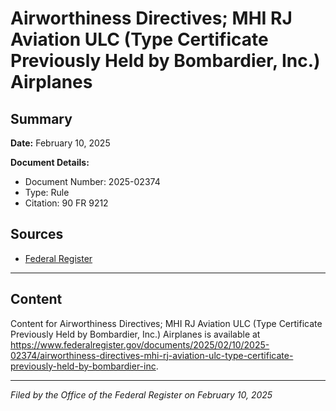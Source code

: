 # Airworthiness Directives; MHI RJ Aviation ULC (Type Certificate Previously Held by Bombardier, Inc.) Airplanes

## Summary

**Date:** February 10, 2025

**Document Details:**
- Document Number: 2025-02374
- Type: Rule
- Citation: 90 FR 9212

## Sources
- [Federal Register](https://www.federalregister.gov/documents/2025/02/10/2025-02374/airworthiness-directives-mhi-rj-aviation-ulc-type-certificate-previously-held-by-bombardier-inc)

---

## Content

Content for Airworthiness Directives; MHI RJ Aviation ULC (Type Certificate Previously Held by Bombardier, Inc.) Airplanes is available at https://www.federalregister.gov/documents/2025/02/10/2025-02374/airworthiness-directives-mhi-rj-aviation-ulc-type-certificate-previously-held-by-bombardier-inc.

---

*Filed by the Office of the Federal Register on February 10, 2025*

